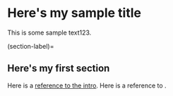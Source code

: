 # Here's my sample title

This is some sample text123.

(section-label)=
## Here's my first section

Here is a [reference to the intro](intro.md). Here is a reference to [](section-label).